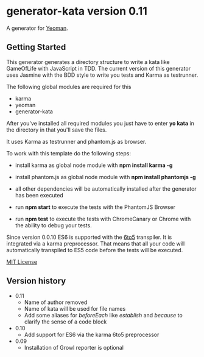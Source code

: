 # generator-kata version 0.11

A generator for [Yeoman](http://yeoman.io).

## Getting Started

This generator generates a directory structure to write a kata like GameOfLife with JavaScript in TDD. The current version of this generator uses Jasmine with the BDD style to write you tests and Karma as testrunner.

The following global modules are required for this

- karma
- yeoman
- generator-kata

After you've installed all required modules you just have to enter **yo kata** in the directory in that you'll save the files.

It uses Karma as testrunner and phantom.js as browser.

To work with this template do the following steps:

* install karma as global node module with **npm install karma -g**
* install phantom.js as global node module with **npm install phantomjs -g**
* all other dependencies will be automatically installed after the generator has been executed

* run **npm start** to execute the tests with the PhantomJS Browser
* run **npm test** to execute the tests with ChromeCanary or Chrome with the ability to debug your tests.

Since version 0.0.10 ES6 is supported with the [6to5](http://6to5.org/) transpiler.
It is integrated via a karma preprocessor. That means that all your code will automatically
transpiled to ES5 code before the tests will be executed.

[MIT License](http://en.wikipedia.org/wiki/MIT_License)

## Version history

* 0.11
  * Name of author removed
  * Name of kata will be used for file names
  * Add some aliases for *beforeEach* like *establish* and *because* to clarify the sense of a code block
* 0.10
  * Add support for ES6 via the karma 6to5 preprocessor
* 0.09
  * Installation of Growl reporter is optional

